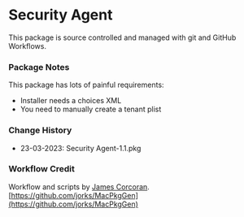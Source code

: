 # Security Agent

This package is source controlled and managed with git and GitHub Workflows.

### Package Notes

This package has lots of painful requirements:

- Installer needs a choices XML
- You need to manually create a tenant plist

### Change History

- 23-03-2023: Security Agent-1.1.pkg

### Workflow Credit

Workflow and scripts by [James Corcoran](https://jorks.net).</br>
[https://github.com/jorks/MacPkgGen](https://github.com/jorks/MacPkgGen)
